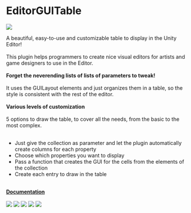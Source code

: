 # EditorGUITable

<img src="https://raw.githubusercontent.com/jquentin/EditorGUITable/master/StoreAssets/Logo_rounded.png" />

A beautiful, easy-to-use and customizable table to display in the Unity Editor! <BR><BR>
This plugin helps programmers to create nice visual editors for artists and game designers to use in the Editor. <BR><BR>
<STRONG> Forget the neverending lists of lists of parameters to tweak! </STRONG><BR><BR>
It uses the GUILayout elements and just organizes them in a table, so the style is consistent with the rest of the editor. <BR><BR>
<STRONG>Various levels of customization</STRONG><BR><BR>
5 options to draw the table, to cover all the needs, from the basic to the most complex. <BR><BR>
- Just give the collection as parameter and let the plugin automatically create columns for each property <BR>
- Choose which properties you want to display <BR>
- Pass a function that creates the GUI for the cells from the elements of the collection  <BR>
 - Create each entry to draw in the table <BR>
<BR>
<A HREF="http://www.jeremyquentin.fr/EditorGUITable/Documentation"> <STRONG> Documentation </STRONG> </A>
<BR> <BR>

 <img src="https://raw.githubusercontent.com/jquentin/EditorGUITable/master/StoreAssets/Screenshot%201.png" />
 
 <img src="https://raw.githubusercontent.com/jquentin/EditorGUITable/master/StoreAssets/Screenshot%202.png" />
 
 <img src="https://raw.githubusercontent.com/jquentin/EditorGUITable/master/StoreAssets/Screenshot%203.png" />
 
 <img src="https://raw.githubusercontent.com/jquentin/EditorGUITable/master/StoreAssets/Screenshot%204.png" />
 
 <img src="https://raw.githubusercontent.com/jquentin/EditorGUITable/master/StoreAssets/Screenshot%205.png" />
